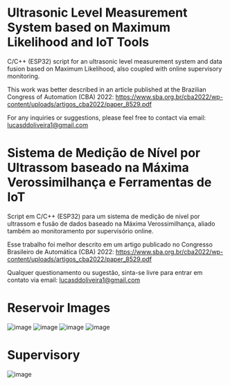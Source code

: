 # Ultrasonic Level Measurement System based on Maximum Likelihood and IoT Tools
C/C++ (ESP32) script for an ultrasonic level measurement system and data fusion based on Maximum Likelihood, also coupled with online supervisory monitoring.

This work was better described in an article published at the Brazilian Congress of Automation (CBA) 2022: https://www.sba.org.br/cba2022/wp-content/uploads/artigos_cba2022/paper_8529.pdf

For any inquiries or suggestions, please feel free to contact via email: lucasddoliveira1@gmail.com

# Sistema de Medição de Nível por Ultrassom baseado na Máxima Verossimilhança e Ferramentas de IoT

Script em C/C++ (ESP32) para um sistema de medição de nível por ultrassom e fusão de dados baseado na Máxima Verossimilhança, aliado também ao monitoramento por supervisório online. 

Esse trabalho foi melhor descrito em um artigo publicado no Congresso Brasileiro de Automática (CBA) 2022: https://www.sba.org.br/cba2022/wp-content/uploads/artigos_cba2022/paper_8529.pdf

Qualquer questionamento ou sugestão, sinta-se livre para entrar em contato via email: lucasddoliveira1@gmail.com  

# Reservoir Images

![image](https://github.com/lucasddoliveira/Ultrasonic-Tank-Level-Measurement-using-IoT/assets/85253035/827e1bff-8327-4c1f-9079-b60149f37377)
![image](https://github.com/lucasddoliveira/Ultrasonic-Tank-Level-Measurement-using-IoT/assets/85253035/8f2c9e44-b611-4349-a9ad-fa313e23bbfd)
![image](https://github.com/lucasddoliveira/Ultrasonic-Tank-Level-Measurement-using-IoT/assets/85253035/97b1644b-025d-42b9-82b9-29557ce4e4d1)
![image](https://github.com/lucasddoliveira/Ultrasonic-Tank-Level-Measurement-using-IoT/assets/85253035/8915f04c-4db6-4002-8aea-466d34d489f0)

# Supervisory

![image](https://github.com/lucasddoliveira/Ultrasonic-Tank-Level-Measurement-using-IoT/assets/85253035/40c29cb8-b477-4c85-812e-a40a1e09c194)



